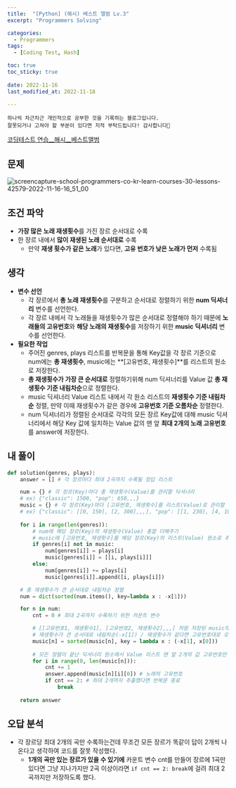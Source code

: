 ```yaml
---
title:  "[Python] (해시) 베스트 앨범 Lv.3" 
excerpt: "Programmers Solving"

categories:
  - Programmers
tags:
  - [Coding Test, Hash]

toc: true
toc_sticky: true
 
date: 2022-11-16
last_modified_at: 2022-11-18

---
```

```
하나씩 차근차근 개인적으로 공부한 것을 기록하는 블로그입니다.
잘못되거나 고쳐야 할 부분이 있다면 지적 부탁드립니다! 감사합니다🙂
```

[코딩테스트 연습__해시__베스트앨범](https://school.programmers.co.kr/learn/courses/30/lessons/42579)

## 문제
![screencapture-school-programmers-co-kr-learn-courses-30-lessons-42579-2022-11-16-16_51_00](https://user-images.githubusercontent.com/67769404/202121133-bf077acb-70c3-472d-afd0-026cc2be1118.png)

## 조건 파악
- **가장 많은 노래 재생횟수**를 가진 장르 순서대로 수록
- 한 장르 내에서 **많이 재생된 노래 순서대로** 수록
  - 만약 **재생 횟수가 같은 노래**가 있다면, **고유 번호가 낮은 노래가 먼저** 수록됨

## 생각
- **변수 선언**
  - 각 장르에서 **총 노래 재생횟수**를 구분하고 순서대로 정렬하기 위한 **num 딕셔너리** 변수를 선언한다.
  - 각 장르 내에서 각 노래들을 재생횟수가 많은 순서대로 정렬해야 하기 때문에 **노래들의 고유번호**와 **해당 노래의 재생횟수**를 저장하기 위한 **music 딕셔너리** 변수를 선언한다.
- **필요한 작업**
  - 주어진 genres, plays 리스트를 반복문을 통해 Key값을 각 장르 기준으로 num에는 **총 재생횟수**, music에는 **[고유번호, 재생횟수]**를 리스트의 원소로 저장한다.
  - **총 재생횟수가 가장 큰 순서대로** 정렬하기위해 num 딕셔너리를 Value 값 **총 재생횟수 기준 내림차순**으로 정렬한다.
  - music 딕셔너리 Value 리스트 내에서 각 원소 리스트의 **재생횟수 기준 내림차순** 정렬, 만약 이때 재생횟수가 같은 경우에 **고유번호 기준 오름차순** 정렬한다.
  - num 딕셔너리가 정렬된 순서대로 각각의 모든 장르 Key값에 대해 music 딕셔너리에서 해당 Key 값에 일치하는 Value 값의 맨 앞 **최대 2개의 노래 고유번호**를 answer에 저장한다.

## 내 풀이
``` python
def solution(genres, plays):
    answer = [] # 각 장르마다 최대 2곡까지 수록될 정답 리스트

    num = {} # 각 장르(Key)마다 총 재생횟수(Value)를 관리할 딕셔너리
    # ex) {"classic": 1500, "pop": 650,,,}
    music = {} # 각 장르(Key)마다 [고유번호, 재생횟수]를 리스트(Value)로 관리할 딕셔너리
    # ex) {"classic": [[0, 150], [2, 300],,,], "pop": [[1, 230], [4, 100],,,]}
    
    for i in range(len(genres)):
        # num에 해당 장르(Key)의 재생횟수(Value) 총합 더해주기
        # music에 [고유번호, 재생횟수]를 해당 장르(Key)의 리스트(Value) 원소로 추가
        if genres[i] not in music:
            num[genres[i]] = plays[i]
            music[genres[i]] = [[i, plays[i]]] 
        else:
            num[genres[i]] += plays[i] 
            music[genres[i]].append([i, plays[i]]) 

    # 총 재생횟수가 큰 순서대로 내림차순 정렬   
    num = dict(sorted(num.items(), key=lambda x : -x[1]))

    for n in num:
        cnt = 0 # 최대 2곡까지 수록하기 위한 카운트 변수

        # [[고유번호1, 재생횟수1], [고유번호2, 재생횟수2],,,] 처럼 저장된 music의 Value 값을 정렬
        # 재생횟수가 큰 순서대로 내림차순(-x[1]) / 재생횟수가 같다면 고유번호대로 오름차순(x[0])
        music[n] = sorted(music[n], key = lambda x : (-x[1], x[0]))
        
        # 모든 정렬이 끝난 딕셔너리 원소에서 Value 리스트 맨 앞 2개의 값 고유번호만 추출
        for i in range(0, len(music[n])):
            cnt += 1
            answer.append(music[n][i][0]) # 노래의 고유번호
            if cnt == 2: # 최대 2개까지 추출했다면 반복문 종료
                break
        
    return answer
```
## 오답 분석
- 각 장르당 최대 2개의 곡만 수록하는건데 무조건 모든 장르가 똑같이 답이 2개씩 나온다고 생각하여 코드를 잘못 작성했다.
  - **1개의 곡만 있는 장르가 있을 수 있기에** 카운트 변수 cnt를 만들어 장르에 1곡만 있다면 그냥 지나가지만 2곡 이상이라면 `if cnt == 2: break`에 걸려 최대 2곡까지만 저장하도록 했다.